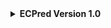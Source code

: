 

<details> 
 <summary><strong>ECPred Version 1.0</strong></summary>
  


## Dependencies

#### Java 8  

For Linux, you can install latest version of Java by running following commands from terminal:
```
sudo apt-get update
sudo apt-get install default-jre
sudo apt-get install default-jdk
```
For Mac, you can install latest version of Java by running following commands from terminal:
```
brew update
brew cask install java
```

#### g++ (any version)  

For Linux, you can install latest version of g++ by running following commands from terminal
```
sudo apt-get update
sudo apt-get install build-essential
```
For Mac, you can install g++ by running following command from terminal. <br />

 ```
 g++
 ```
 If you've already installed g++, the terminal prints this message, "no input files". <br />

## Download
```
ECPred.tar.gz
```
Above file (around 3 GB) should be downloaded from:

http://cansyl.metu.edu.tr/ECPred.html

## Installation

Extract the files using: <br />
```
tar -xvf ECPred.tar.gz  
```
After extraction the total size of the folder will be around 10 GB. <br />

Run runLinux.sh or runMac.sh from terminal according to your OS using one of these commands: <br />
```
./runLinux.sh 
```
or <br />
```
./runMac.sh
```
These bash scripts will install necessary libraries and tools.

## Usage

Run the following command on terminal to analyze the file "filename.fasta"  <br />
```
java -jar ECPred.jar filename.fasta
```
## Input

ECPred accepts one input fasta file which may contain up to 20 proteins.

## Output

"predictionResults_filename_Date-Time.tsv": <br />

A tsv file that contains the main, subfamily, sub-subfamily and substrate class predictions together with confidence scores for each prediction; alternatively, the output can be “non-enzyme” or “no prediction”.

## Data files

"ECNumberList.txt":  <br />

A text file containing the list of EC numbers that ECPred can predict.  <br />

"sample.fasta":  <br />

An example input fasta file.  <br />

"predictionResults_sample_20180712-154729.tsv":  <br />

An example output prediction file (for sample.fasta).

## License
ECPred: a tool for the prediction of enzymatic properties of protein sequences based on the EC Nomenclature
    Copyright (C) 2018 CanSyL

This program is free software: you can redistribute it and/or modify it under the terms of the GNU General Public License as published by the Free Software Foundation, either version 3 of the License, or (at your option) any later version.

This program is distributed in the hope that it will be useful, but WITHOUT ANY WARRANTY; without even the implied warranty of MERCHANTABILITY or FITNESS FOR A PARTICULAR PURPOSE. See the GNU General Public License for more details.

You should have received a copy of the GNU General Public License along with this program.  If not, see <http://www.gnu.org/licenses/>.

## Citation
If you find ECPred useful, please consider citing our publication:

Dalkiran, A., Rifaioglu, A. S., Martin, M. J., Cetin-Atalay, R., Atalay, V., & Doğan, T. (2018). ECPred: a tool for the prediction of the enzymatic functions of protein sequences based on the EC nomenclature. *BMC bioinformatics, 19*(1), 334. https://bmcbioinformatics.biomedcentral.com/articles/10.1186/s12859-018-2368-y

